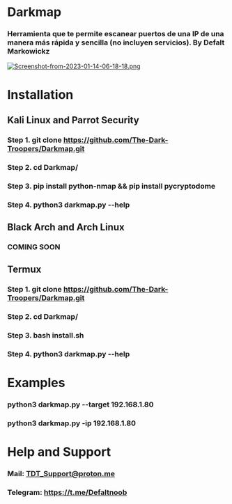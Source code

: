 # Darkmap
### Herramienta que te permite escanear puertos de una IP de una manera más rápida y sencilla (no incluyen servicios). By Defalt Markowickz

[![Screenshot-from-2023-01-14-06-18-18.png](https://i.postimg.cc/FK7wK8vH/Screenshot-from-2023-01-14-06-18-18.png)](https://postimg.cc/B8fmYhtr)

# Installation

## Kali Linux and Parrot Security

### Step 1. git clone https://github.com/The-Dark-Troopers/Darkmap.git

### Step 2. cd Darkmap/

### Step 3. pip install python-nmap && pip install pycryptodome

### Step 4. python3 darkmap.py --help

## Black Arch and Arch Linux

### COMING SOON

## Termux

### Step 1. git clone https://github.com/The-Dark-Troopers/Darkmap.git

### Step 2. cd Darkmap/

### Step 3. bash install.sh

### Step 4. python3 darkmap.py --help

# Examples

### python3 darkmap.py --target 192.168.1.80

### python3 darkmap.py -ip 192.168.1.80

# Help and Support

### Mail: TDT_Support@proton.me

### Telegram: https://t.me/Defaltnoob

